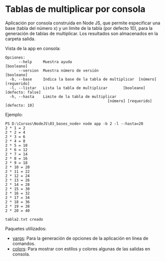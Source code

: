 # Tablas de multiplicar por consola

Aplicación por consola construida en Node JS, que permite especificar una base (tabla del número x) y un limite de la tabla (por defecto 10), para la generación de tablas de multiplicar.
Los resultados son almacenados en la carpeta salida.

Vista de la app en consola:

``` console
Opciones:
      --help     Muestra ayuda                                        [booleano]
      --version  Muestra número de versión                            [booleano]
  -b, --base     Indica la base de la tabla de multiplicar  [número] [requerido]
  -l, --listar   Lista la tabla de multiplicar       [booleano] [defecto: false]
  -h, --hasta    Limite de la tabla de multiplicar
                                              [número] [requerido] [defecto: 10]
```

Ejemplo:

``` console
PS D:\Cursos\NodeJS\03_bases_node> node app -b 2 -l --hasta=20
2 * 1 = 2
2 * 2 = 4
2 * 3 = 6
2 * 4 = 8
2 * 5 = 10
2 * 6 = 12
2 * 7 = 14
2 * 8 = 16
2 * 9 = 18
2 * 10 = 20
2 * 11 = 22
2 * 12 = 24
2 * 13 = 26
2 * 14 = 28
2 * 15 = 30
2 * 16 = 32
2 * 17 = 34
2 * 18 = 36
2 * 19 = 38
2 * 20 = 40

tabla2.txt creado
```

Paquetes utilizados:

- [yargs](https://yargs.js.org/): Para la generación de opciones de la aplicación en línea de comandos.
- [colors](https://www.npmjs.com/package/colors): Para mostrar con estilos y colores algunas de las salidas en consola.
